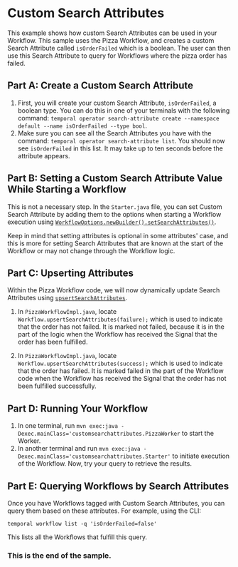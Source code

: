 # Custom Search Attributes

This example shows how custom Search Attributes can be used in your Workflow. This sample uses the Pizza Workflow, and creates a custom Search Attribute called `isOrderFailed` which is a boolean. The user can then use this Search Attribute to query for Workflows where the pizza order has failed.

## Part A: Create a Custom Search Attribute

1. First, you will create your custom Search Attribute, `isOrderFailed`, a boolean type. You can do this in one of your terminals with the following command: `temporal operator search-attribute create --namespace default --name isOrderFailed --type bool`.
2. Make sure you can see all the Search Attributes you have with the command: `temporal operator search-attribute list`. You should now see `isOrderFailed` in this list. It may take up to ten seconds before the attribute appears.

## Part B: Setting a Custom Search Attribute Value While Starting a Workflow

This is not a necessary step. In the `Starter.java` file, you can set Custom Search Attribute by adding them to the options when starting a Workflow execution using [`WorkflowOptions.newBuilder().setSearchAttributes()`](https://docs.temporal.io/dev-guide/java/observability#custom-search-attributes).

Keep in mind that setting attributes is optional in some attributes' case, and this is more for setting Search Attributes that are known at the start of the Workflow or may not change through the Workflow logic.

## Part C: Upserting Attributes

Within the Pizza Workflow code, we will now dynamically update Search Attributes using [`upsertSearchAttributes`](https://docs.temporal.io/dev-guide/go/observability#upsert-search-attributes).

1. In `PizzaWorkflowImpl.java`, locate `Workflow.upsertSearchAttributes(failure);` which is used to indicate that the order has not failed. It is marked not failed, because it is in the part of the logic when the Workflow has received the Signal that the order has been fulfilled.

2. In `PizzaWorkflowImpl.java`, locate `Workflow.upsertSearchAttributes(success);` which is used to indicate that the order has failed. It is marked failed in the part of the Workflow code when the Workflow has received the Signal that the order has not been fulfilled successfully.

## Part D: Running Your Workflow

1. In one terminal, run `mvn exec:java -Dexec.mainClass='customsearchattributes.PizzaWorker` to start the Worker.
1. In another terminal and run `mvn exec:java -Dexec.mainClass='customsearchattributes.Starter'` to initiate execution of the Workflow. Now, try your query to retrieve the results.

## Part E: Querying Workflows by Search Attributes

Once you have Workflows tagged with Custom Search Attributes, you can query them based on these attributes. For example, using the CLI:

```shell
temporal workflow list -q 'isOrderFailed=false'
```

This lists all the Workflows that fulfill this query.

### This is the end of the sample.
